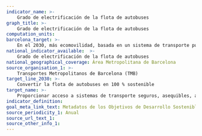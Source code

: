 ```yaml
---
indicator_name: >-
    Grado de electrificación de la flota de autobuses
graph_title: >-
    Grado de electrificación de la flota de autobuses
computation_units: 
barcelona_target: >-
    En el 2030, más ecomovilidad, basada en un sistema de transporte público de máxima calidad, sostenible e inclusivo
national_indicator_available:  >-
    Grado de electrificación de la flota de autobuses
national_geographical_coverage: Área Metropolitana de Barcelona 
source_organisation_1: >-
    Transportes Metropolitanos de Barcelona (TMB)
target_line_2030: >-
    Convertir la flota de autobuses en 100 % sostenible
target_name: >-
    Proporcionar acceso a sistemas de transporte seguros, asequibles, accesibles y sostenibles para todas las personas, y mejorar la seguridad vial, en particular mediante la ampliación del transporte público, con especial atención a las necesidades de las personas en situación vulnerable, mujeres, niñas y niños, personas con discapacidad y personas mayores
indicator_definition:
goal_meta_link_text: Metadatos de los Objetivos de Desarrollo Sostenible de las Naciones Unidas (pdf 894kB)
source_periodicity_1: Anual 
source_url_text_1:
source_other_info_1:
---
```


